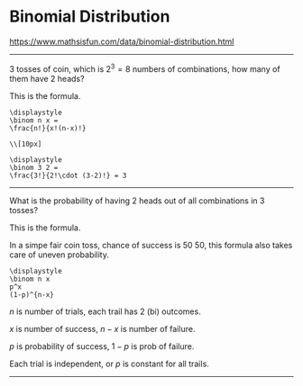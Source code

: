 # Binomial Distribution

https://www.mathsisfun.com/data/binomial-distribution.html

---

3 tosses of coin,
which is $2^3=8$ numbers of combinations,
how many of them have 2 heads?

This is the formula.

```meth
\displaystyle
\binom n x =
\frac{n!}{x!(n-x)!}

\\[10px]

\displaystyle
\binom 3 2 =
\frac{3!}{2!\cdot (3-2)!} = 3
```

---

What is the probability
of having 2 heads
out of all combinations in 3 tosses?

This is the formula.

In a simpe fair coin toss,
chance of success is 50 50,
this formula also takes care of 
uneven probability.

```meth
\displaystyle
\binom n x
p^x
(1-p)^{n-x}
```

$n$ is number of trials,
each trail has 2 (bi) outcomes.

$x$ is number of success,
$n-x$ is number of failure.

$p$ is probability of success,
$1-p$ is prob of failure.

Each trial is independent,
or $p$ is constant for all trails.

---

<link rel="stylesheet" href="https://cdn.jsdelivr.net/npm/katex@0.16.10/dist/katex.min.css" integrity="sha384-wcIxkf4k558AjM3Yz3BBFQUbk/zgIYC2R0QpeeYb+TwlBVMrlgLqwRjRtGZiK7ww" crossorigin="anonymous">
<script defer src="https://cdn.jsdelivr.net/npm/katex@0.16.10/dist/katex.min.js" integrity="sha384-hIoBPJpTUs74ddyc4bFZSM1TVlQDA60VBbJS0oA934VSz82sBx1X7kSx2ATBDIyd" crossorigin="anonymous"></script>
<script src="https://cainy19com.github.io/katex/format.js"><script>

